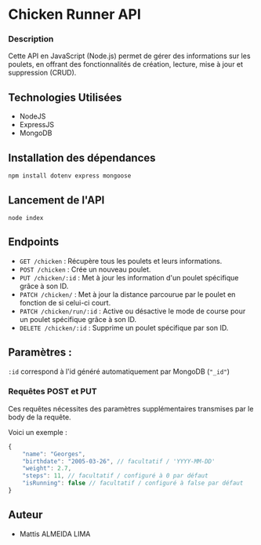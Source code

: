 
# Chicken Runner API

### Description

Cette API en JavaScript (Node.js) permet de gérer des informations sur les poulets, en offrant des fonctionnalités de création, lecture, mise à jour et suppression (CRUD).

## Technologies Utilisées
* NodeJS
* ExpressJS
* MongoDB

## Installation des dépendances

```shell
npm install dotenv express mongoose
```

## Lancement de l'API
```shell
node index
```

## Endpoints
* `GET /chicken` : Récupère tous les poulets et leurs informations.
* `POST /chicken` : Crée un nouveau poulet.
* `PUT /chicken/:id` : Met à jour les information d'un poulet spécifique grâce à son ID.
* `PATCH /chicken/` : Met à jour la distance parcourue par le poulet en fonction de si celui-ci court.
* `PATCH /chicken/run/:id` : Active ou désactive le mode de course pour un poulet spécifique grâce à son ID.
* `DELETE /chicken/:id` : Supprime un poulet spécifique par son ID.


## Paramètres :
`:id` correspond à l'id généré automatiquement par MongoDB (`"_id"`)

### Requêtes POST et PUT
Ces requêtes nécessites des paramètres supplémentaires transmises par le body de la requête.  

Voici un exemple :

```js
{
    "name": "Georges",
    "birthdate": "2005-03-26", // facultatif / 'YYYY-MM-DD'
    "weight": 2.7,
    "steps": 11, // facultatif / configuré à 0 par défaut
    "isRunning": false // facultatif / configuré à false par défaut
}
```

## Auteur
* Mattis ALMEIDA LIMA
